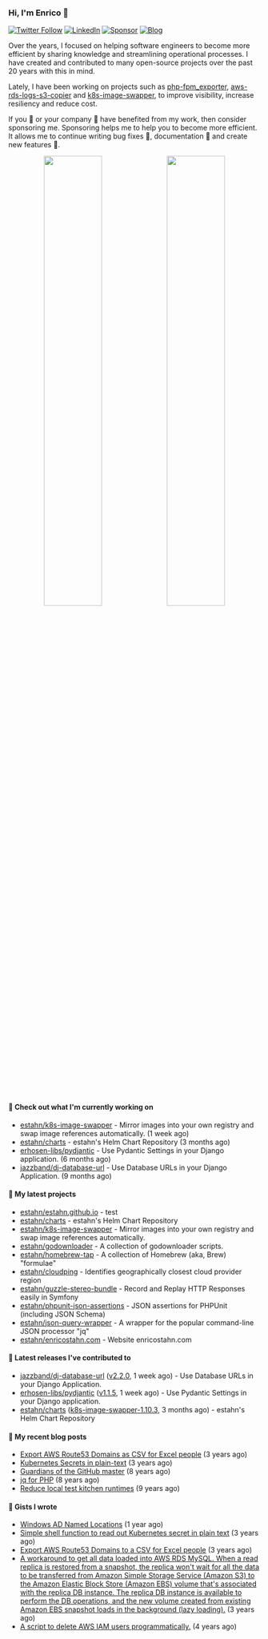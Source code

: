 ### Hi, I'm Enrico 👋

[![Twitter Follow](https://img.shields.io/twitter/follow/estahn?color=green&logo=twitter&style=for-the-badge)](http://twitter.com/estahn)
[![LinkedIn](https://img.shields.io/badge/LinkedIn--%20?style=for-the-badge&logo=linkedin&color=green)](https://linkedin.com/in/enricostahn)
[![Sponsor](https://img.shields.io/github/sponsors/estahn?color=green&logo=github-sponsors&style=for-the-badge)](https://github.com/sponsors/estahn)
[![Blog](https://img.shields.io/badge/Blog--%20?style=for-the-badge&logo=blog&color=green)](https://enricotahn.com)

Over the years, I focused on helping software engineers to become more efficient by sharing knowledge and streamlining operational processes. I have created and contributed to many open-source projects over the past 20 years with this in mind.

Lately, I have been working on projects such as [php-fpm_exporter](https://github.com/hipages/php-fpm_exporter), [aws-rds-logs-s3-copier](https://github.com/hipagesgroup/aws-rds-logs-s3-copier) and [k8s-image-swapper](https://github.com/estahn/k8s-image-swapper), to improve visibility, increase resiliency and reduce cost.

If you :bust_in_silhouette: or your company :office: have benefited from my work, then consider sponsoring me. Sponsoring helps me to help you to become more efficient. It allows me to continue writing bug fixes :bug:, documentation :memo: and create new features :unicorn:.

<p align="center">
  <img width="48%" src="https://github-readme-stats.vercel.app/api?username=estahn&show_icons=true&theme=default" />
  <img width="48%" src="https://github-readme-streak-stats.herokuapp.com/?user=estahn&theme=default" />
</p>

#### 👷 Check out what I'm currently working on

- [estahn/k8s-image-swapper](https://github.com/estahn/k8s-image-swapper) - Mirror images into your own registry and swap image references automatically. (1 week ago)
- [estahn/charts](https://github.com/estahn/charts) - estahn&#39;s Helm Chart Repository (3 months ago)
- [erhosen-libs/pydjantic](https://github.com/erhosen-libs/pydjantic) - Use Pydantic Settings in your Django application. (6 months ago)
- [jazzband/dj-database-url](https://github.com/jazzband/dj-database-url) - Use Database URLs in your Django Application. (9 months ago)

#### 🌱 My latest projects

- [estahn/estahn.github.io](https://github.com/estahn/estahn.github.io) - test
- [estahn/charts](https://github.com/estahn/charts) - estahn&#39;s Helm Chart Repository
- [estahn/k8s-image-swapper](https://github.com/estahn/k8s-image-swapper) - Mirror images into your own registry and swap image references automatically.
- [estahn/godownloader](https://github.com/estahn/godownloader) - A collection of godownloader scripts.
- [estahn/homebrew-tap](https://github.com/estahn/homebrew-tap) - A collection of Homebrew (aka, Brew) &#34;formulae&#34;
- [estahn/cloudping](https://github.com/estahn/cloudping) - Identifies geographically closest cloud provider region
- [estahn/guzzle-stereo-bundle](https://github.com/estahn/guzzle-stereo-bundle) - Record and Replay HTTP Responses easily in Symfony
- [estahn/phpunit-json-assertions](https://github.com/estahn/phpunit-json-assertions) - JSON assertions for PHPUnit (including JSON Schema)
- [estahn/json-query-wrapper](https://github.com/estahn/json-query-wrapper) - A wrapper for the popular command-line JSON processor &#34;jq&#34;
- [estahn/enricostahn.com](https://github.com/estahn/enricostahn.com) - Website enricostahn.com

#### 🔭 Latest releases I've contributed to

- [jazzband/dj-database-url](https://github.com/jazzband/dj-database-url) ([v2.2.0](https://github.com/jazzband/dj-database-url/releases/tag/v2.2.0), 1 week ago) - Use Database URLs in your Django Application.
- [erhosen-libs/pydjantic](https://github.com/erhosen-libs/pydjantic) ([v1.1.5](https://github.com/erhosen-libs/pydjantic/releases/tag/v1.1.5), 1 week ago) - Use Pydantic Settings in your Django application.
- [estahn/charts](https://github.com/estahn/charts) ([k8s-image-swapper-1.10.3](https://github.com/estahn/charts/releases/tag/k8s-image-swapper-1.10.3), 3 months ago) - estahn&#39;s Helm Chart Repository

#### 📜 My recent blog posts

- [Export AWS Route53 Domains as CSV for Excel people](https://enricostahn.com/post/export-route53-domains-to-csv/) (3 years ago)
- [Kubernetes Secrets in plain-text](https://enricostahn.com/post/kubernetes-secrets-in-plaintext/) (3 years ago)
- [Guardians of the GitHub master](https://enricostahn.com/post/2016-03-27-guardians-of-the-github-master/) (8 years ago)
- [jq for PHP](https://enricostahn.com/post/2016-03-05-jq-for-php/) (8 years ago)
- [Reduce local test kitchen runtimes](https://enricostahn.com/post/2015-03-17-reduce-local-test-kitchen-runtimes/) (9 years ago)

#### 📓 Gists I wrote

- [Windows AD Named Locations](https://gist.github.com/3bc4165706f517b26bcf75ee21d33ecd) (1 year ago)
- [Simple shell function to read out Kubernetes secret in plain text](https://gist.github.com/6b8cfac387ffacc8738cbe2ffb675932) (3 years ago)
- [Export AWS Route53 Domains to a CSV for Excel people](https://gist.github.com/33ee9f0ecede6416a168489a7a24ee24) (3 years ago)
- [A workaround to get all data loaded into AWS RDS MySQL. When a read replica is restored from a snapshot, the replica won&#39;t wait for all the data to be transferred from Amazon Simple Storage Service (Amazon S3) to the Amazon Elastic Block Store (Amazon EBS) volume that&#39;s associated with the replica DB instance. The replica DB instance is available to perform the DB operations, and the new volume created from existing Amazon EBS snapshot loads in the background (lazy loading).](https://gist.github.com/8f829cec789ebe5800e99d2dc83ead1b) (3 years ago)
- [A script to delete AWS IAM users programmatically.](https://gist.github.com/b93d19f117a1b0cca90bc4567770c042) (4 years ago)
